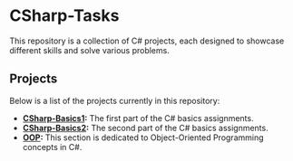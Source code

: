 # CSharp-Tasks

This repository is a collection of C# projects, each designed to showcase different skills and solve various problems.

## Projects

Below is a list of the projects currently in this repository:

- **[CSharp-Basics1](./CSharp-Basics/CSharp-Basics1/README.md):** The first part of the C# basics assignments.
- **[CSharp-Basics2](./CSharp-Basics/CSharp-Basics2/README.md):** The second part of the C# basics assignments.
- **[OOP](./OOP/README.md):** This section is dedicated to Object-Oriented Programming concepts in C#.